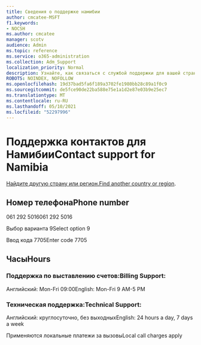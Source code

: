```yaml
---
title: Сведения о поддержке намибии
author: cmcatee-MSFT
f1.keywords:
- NOCSH
ms.author: cmcatee
manager: scotv
audience: Admin
ms.topic: reference
ms.service: o365-administration
ms.collection: Adm_Support
localization_priority: Normal
description: Узнайте, как связаться с службой поддержки для вашей страны или региона.
ROBOTS: NOINDEX, NOFOLLOW
ms.openlocfilehash: 19d37bad5fa6f189a3702fe1980bb28c89a1f0c9
ms.sourcegitcommit: de5fce90de22ba588e75e1a1d2e87e03b9e25ec7
ms.translationtype: MT
ms.contentlocale: ru-RU
ms.lasthandoff: 05/10/2021
ms.locfileid: "52297996"
---
```

# <a name="contact-support-for-namibia"></a><span data-ttu-id="75f35-103">Поддержка контактов для Намибии</span><span class="sxs-lookup"><span data-stu-id="75f35-103">Contact support for Namibia</span></span>

<span data-ttu-id="75f35-104">[Найдите другую страну или регион.](../../business-video/get-help-support.md)</span><span class="sxs-lookup"><span data-stu-id="75f35-104">[Find another country or region](../../business-video/get-help-support.md).</span></span>

## <a name="phone-number"></a><span data-ttu-id="75f35-105">Номер телефона</span><span class="sxs-lookup"><span data-stu-id="75f35-105">Phone number</span></span>
<span data-ttu-id="75f35-106">061 292 5016</span><span class="sxs-lookup"><span data-stu-id="75f35-106">061 292 5016</span></span>

<span data-ttu-id="75f35-107">Выбор варианта 9</span><span class="sxs-lookup"><span data-stu-id="75f35-107">Select option 9</span></span>

<span data-ttu-id="75f35-108">Ввод кода 7705</span><span class="sxs-lookup"><span data-stu-id="75f35-108">Enter code 7705</span></span>

## <a name="hours"></a><span data-ttu-id="75f35-109">Часы</span><span class="sxs-lookup"><span data-stu-id="75f35-109">Hours</span></span>
### <a name="billing-support"></a><span data-ttu-id="75f35-110">Поддержка по выставлению счетов:</span><span class="sxs-lookup"><span data-stu-id="75f35-110">Billing Support:</span></span>

<span data-ttu-id="75f35-111">Английский: Mon-Fri 09:00</span><span class="sxs-lookup"><span data-stu-id="75f35-111">English: Mon-Fri 9 AM-5 PM</span></span>

### <a name="technical-support"></a><span data-ttu-id="75f35-112">Техническая поддержка:</span><span class="sxs-lookup"><span data-stu-id="75f35-112">Technical Support:</span></span>

<span data-ttu-id="75f35-113">Английский: круглосуточно, без выходных</span><span class="sxs-lookup"><span data-stu-id="75f35-113">English: 24 hours a day, 7 days a week</span></span>

<span data-ttu-id="75f35-114">Применяются локальные платежи за вызовы</span><span class="sxs-lookup"><span data-stu-id="75f35-114">Local call charges apply</span></span>
